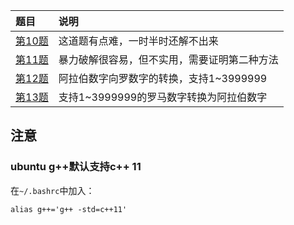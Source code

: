 | 题目          | 说明  |
| :------------ | :-----------------            |
| [第10题](/010.Regular-Expression-Matching)    | 这道题有点难，一时半时还解不出来 |
| [第11题](/011.Container-With-Most-Water)      | 暴力破解很容易，但不实用，需要证明第二种方法 |
| [第12题](/012.Integer-To-Roman)               | 阿拉伯数字向罗数字的转换，支持1~3999999 |
| [第13题](/013.Roman-To-Integer)               | 支持1~3999999的罗马数字转换为阿拉伯数字 |


## 注意

### ubuntu g++默认支持c++ 11

在`~/.bashrc`中加入：

    alias g++='g++ -std=c++11'
